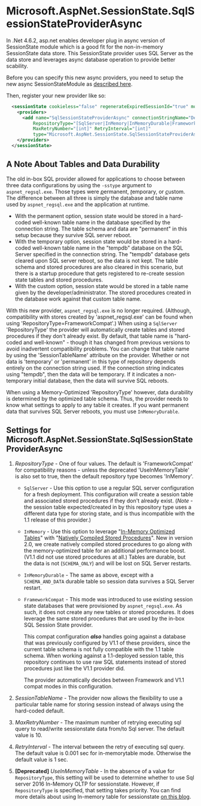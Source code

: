 # Microsoft.AspNet.SessionState.SqlSessionStateProviderAsync
In .Net 4.6.2, asp.net enables developer plug in async version of SessionState module which is a good fit for the non-in-memory SessionState data store. This SessionState provider uses SQL Server as the data store and leverages async database operation to provide better scability.

Before you can specify this new async providers, you need to setup the new async SessionStateModule as [described here](https://github.com/aspnet/AspNetSessionState/blob/main/docs/SessionStateModule.md).

Then, register your new provider like so:
```xml
  <sessionState cookieless="false" regenerateExpiredSessionId="true" mode="Custom" customProvider="SqlSessionStateProviderAsync">
    <providers>
      <add name="SqlSessionStateProviderAsync" connectionStringName="DefaultConnection" SessionTableName="[string]"
          RepositoryType="[SqlServer|InMemory|InMemoryDurable|FrameworkCompat]"
          MaxRetryNumber="[int]" RetryInterval="[int]"
          type="Microsoft.AspNet.SessionState.SqlSessionStateProviderAsync, Microsoft.AspNet.SessionState.SqlSessionStateProviderAsync, Version=1.1.0.0, Culture=neutral, PublicKeyToken=31bf3856ad364e35"/>
    </providers>
  </sessionState>
```

## A Note About Tables and Data Durability
The old in-box SQL provider allowed for applications to choose between three data configurations by using the `-sstype` argument to `aspnet_regsql.exe`. Those types were <u>*p*</u>ermanent, <u>*t*</u>emporary, or <u>*c*</u>ustom. The difference between all three is simply the database and table name used by `aspnet_regsql.exe` and the application at runtime.
 * With the permanent option, session state would be stored in a hard-coded well-known table name in the database specified by the connection string. The table schema and data are "permanent" in this setup because they survive SQL server reboot.
 * With the temporary option, session state would be stored in a hard-coded well-known table name in the "tempdb" database on the SQL Server specified in the connection string. The "tempdb" database gets cleared upon SQL server reboot, so the data is not kept. The table schema and stored procedures are also cleared in this scenario, but there is a startup procedure that gets registered to re-create session state tables and stored procedures.
 * With the custom option, session state would be stored in a table name given by the developer/administrator. The stored procedures created in the database work against that custom table name.

 With this new provider, `aspnet_regsql.exe` is no longer required. (Although, compatibility with stores created by 'aspnet_regsql.exe' can be found when using 'RepositoryType=FrameworkCompat'.) When using a `SqlServer` 'RepositoryType' the provider will automatically create tables and stored procedures if they don't already exist. By default, that table name is "hard-coded and well-known" - though it has changed from previous versions to avoid inadvertent compatibility problems. You can change that table name by using the 'SessionTableName' attribute on the provider. Whether or not data is 'temporary' or 'permanent' in this type of repository depends entirely on the connection string used. If the connection string indicates using "tempdb", then the data will be temporary. If it indicates a non-temporary initial database, then the data will survive SQL reboots.

 When using a Memory-Optimized 'RepositoryType' however, data durability is determined by the optimized table schema. Thus, the provider needs to know what settings to apply to any table it creates. If you want permanent data that survives SQL Server reboots, you must use `InMemoryDurable`.

## Settings for Microsoft.AspNet.SessionState.SqlSessionStateProviderAsync
1. *RepositoryType* - One of four values. The default is 'FrameworkCompat' for compatibility reasons - unless the deprecated 'UseInMemoryTable' is also set to true, then the default repository type becomes 'InMemory'.
    * `SqlServer` - Use this option to use a regular SQL server configuration for a fresh deployment. This configuration will create a session table and associated stored procedures if they don't already exist. (*Note* - the session table expected/created in by this repository type uses a different data type for storing state, and is thus incompatible with the 1.1 release of this provider.)
    * `InMemory` - Use this option to leverage "[In-Memory Optimized Tables](https://learn.microsoft.com/en-us/sql/relational-databases/in-memory-oltp/introduction-to-memory-optimized-tables?view=sql-server-ver16)" with "[Natively Compiled Stored Procedures](https://learn.microsoft.com/en-us/sql/relational-databases/in-memory-oltp/a-guide-to-query-processing-for-memory-optimized-tables?view=sql-server-ver16)". New in version 2.0, we create natively compiled stored procedures to go along with the memory-optimized table for an additional performance boost. (V1.1 did not use stored procedures at all.) Tables are durable, but the data is not (`SCHEMA_ONLY`) and will be lost on SQL Server restarts.
    * `InMemoryDurable` - The same as above, except with a `SCHEMA_AND_DATA` durable table so session data survives a SQL Server restart.
    * `FrameworkCompat` - This mode was introduced to use existing session state databases that were provisioned by `aspnet_regsql.exe`. As such, it does not create any new tables or stored procedures. It does leverage the same stored procedures that are used by the in-box SQL Session State provider.
    
      This compat configuration ***also*** handles going against a database that was previously configured by V1.1 of these providers, since the current table schema is not fully compatible with the 1.1 table schema. When working against a 1.1-deployed session table, this repository continues to use raw SQL statements instead of stored procedures just like the V1.1 provider did.
      
      The provider automatically decides between Framework and V1.1 compat modes in this configuration.

2. *SessionTableName* - The provider now allows the flexibility to use a particular table name for storing session instead of always using the hard-coded default.

3. *MaxRetryNumber* - The maximum number of retrying executing sql query to read/write sessionstate data from/to Sql server. The default value is 10.

4. *RetryInterval* - The interval between the retry of executing sql query. The default value is 0.001 sec for in-memorytable mode. Otherwise the default value is 1 sec.

5. **[Deprecated]** *UseInMemoryTable* - In the absence of a value for `RepositoryType`, this setting will be used to determine whether to use Sql server 2016 In-Memory OLTP for sessionstate. However, if `RepositoryType` is specified, that setting takes priority. You can find more details about using In-memory table for sessionstate [on this blog](https://blogs.msdn.microsoft.com/sqlcat/2016/10/26/how-bwin-is-using-sql-server-2016-in-memory-oltp-to-achieve-unprecedented-performance-and-scale/).
